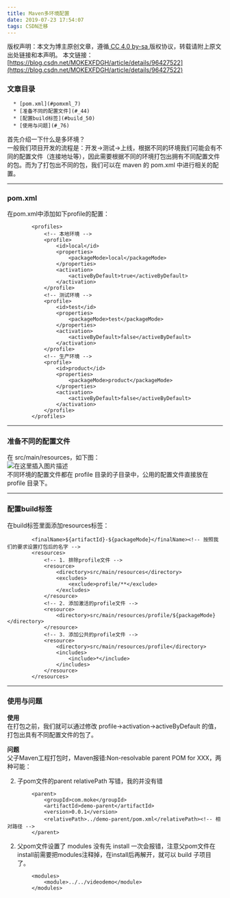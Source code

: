 ```yaml
---
title: Maven多环境配置
date: 2019-07-23 17:54:07
tags: CSDN迁移
---
```

 [ ](http://creativecommons.org/licenses/by-sa/4.0/) 版权声明：本文为博主原创文章，遵循[ CC 4.0 by-sa ](http://creativecommons.org/licenses/by-sa/4.0/)版权协议，转载请附上原文出处链接和本声明。  本文链接：[https://blog.csdn.net/MOKEXFDGH/article/details/96427522](https://blog.csdn.net/MOKEXFDGH/article/details/96427522)   
    
  ### 文章目录


      * [pom.xml](#pomxml_7)
      * [准备不同的配置文件](#_44)
      * [配置build标签](#build_50)
      * [使用与问题](#_76)  


 首先介绍一下什么是多环境？  
 一般我们项目开发的流程是：开发->测试->上线，根据不同的环境我们可能会有不同的配置文件（连接地址等），因此需要根据不同的环境打包出拥有不同配置文件的包。而为了打包出不同的包，我们可以在 maven 的 pom.xml 中进行相关的配置。

 
--------
 
### []()pom.xml

 在pom.xml中添加如下profile的配置：

 
```
		<profiles>
			<!-- 本地环境 -->
			<profile>
				<id>local</id>
				<properties>
					<packageMode>local</packageMode>
				</properties>
				<activation>
					<activeByDefault>true</activeByDefault>
				</activation>
			</profile>
			<!-- 测试环境 -->
			<profile>
				<id>test</id>
				<properties>
					<packageMode>test</packageMode>
				</properties>
				<activation>
					<activeByDefault>false</activeByDefault>
				</activation>
			</profile>
			<!-- 生产环境 -->
			<profile>
				<id>product</id>
				<properties>
					<packageMode>product</packageMode>
				</properties>
				<activation>
					<activeByDefault>false</activeByDefault>
				</activation>
			</profile>
		</profiles>

```
 
--------
 
### []()准备不同的配置文件

 在 src/main/resources，如下图：  
 ![在这里插入图片描述](https://img-blog.csdnimg.cn/20190723173601287.png?x-oss-process=image/watermark,type_ZmFuZ3poZW5naGVpdGk,shadow_10,text_aHR0cHM6Ly9ibG9nLmNzZG4ubmV0L01PS0VYRkRHSA==,size_16,color_FFFFFF,t_70)  
 不同环境的配置文件都在 profile 目录的子目录中，公用的配置文件直接放在 profile 目录下。

 
--------
 
### []()配置build标签

 在build标签里面添加resources标签：

 
```
		<finalName>${artifactId}-${packageMode}</finalName><!-- 按照我们的要求设置打包后的名字 -->
		<resources>
			<!-- 1. 排除profile文件 -->
			<resource>
				<directory>src/main/resources</directory>
				<excludes>
					<exclude>profile/**</exclude>
				</excludes>
			</resource>
			<!-- 2. 添加激活的profile文件 -->
			<resource>
				<directory>src/main/resources/profile/${packageMode}</directory>
			</resource>
			<!-- 3. 添加公共的profile文件 -->
			<resource>
				<directory>src/main/resources/profile</directory>
				<includes>
					<include>*</include>
				</includes>
			</resource>
		</resources>

```
 
--------
 
### []()使用与问题

 **使用**  
 在打包之前，我们就可以通过修改 profile->activation->activeByDefault 的值，打包出具有不同配置文件的包了。

 **问题**  
 父子Maven工程打包时，Maven报错:Non-resolvable parent POM for XXX，两种可能：

  
  2. 子pom文件的parent relativePath 写错，我的并没有错  
```
		<parent>
			<groupId>com.moke</groupId>
			<artifactId>demo-parent</artifactId>
			<version>0.0.1</version>
			<relativePath>../demo-parent/pom.xml</relativePath><!-- 相对路径 -->
		</parent>

```
  
  2. 父pom文件设置了 modules 没有先 install 一次会报错，注意父pom文件在install前需要把modules注释掉，在install后再解开，就可以 build 子项目了。  
```
		<modules>
			<module>../../videodemo</module>
		</modules>

```
   
  